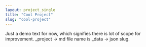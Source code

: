 ```yaml
---
layout: project_single
title: "Cool Project"
slug: "cool-project"
---
```


Just a demo text for now, which signifies there is lot of scope for improvement.
\_project -> md file name is \_data -> json slug.
